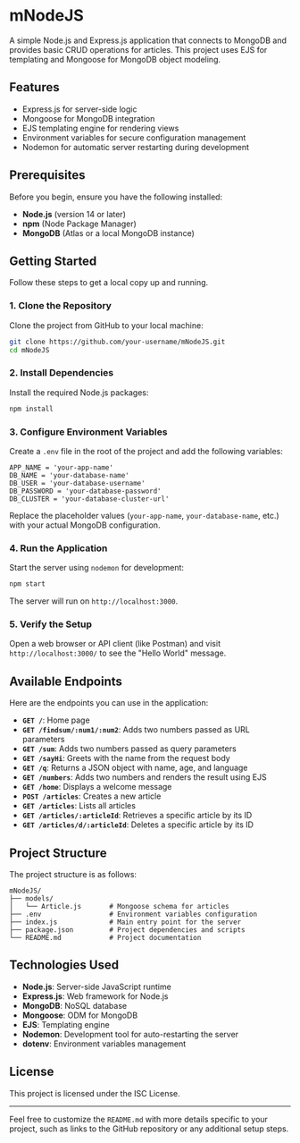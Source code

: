 # mNodeJS

A simple Node.js and Express.js application that connects to MongoDB and provides basic CRUD operations for articles. This project uses EJS for templating and Mongoose for MongoDB object modeling.

## Features

- Express.js for server-side logic
- Mongoose for MongoDB integration
- EJS templating engine for rendering views
- Environment variables for secure configuration management
- Nodemon for automatic server restarting during development

## Prerequisites

Before you begin, ensure you have the following installed:

- **Node.js** (version 14 or later)
- **npm** (Node Package Manager)
- **MongoDB** (Atlas or a local MongoDB instance)

## Getting Started

Follow these steps to get a local copy up and running.

### 1. Clone the Repository

Clone the project from GitHub to your local machine:

```bash
git clone https://github.com/your-username/mNodeJS.git
cd mNodeJS
```

### 2. Install Dependencies

Install the required Node.js packages:

```bash
npm install
```

### 3. Configure Environment Variables

Create a `.env` file in the root of the project and add the following variables:

```env
APP_NAME = 'your-app-name'
DB_NAME = 'your-database-name'
DB_USER = 'your-database-username'
DB_PASSWORD = 'your-database-password'
DB_CLUSTER = 'your-database-cluster-url'
```

Replace the placeholder values (`your-app-name`, `your-database-name`, etc.) with your actual MongoDB configuration.

### 4. Run the Application

Start the server using `nodemon` for development:

```bash
npm start
```

The server will run on `http://localhost:3000`.

### 5. Verify the Setup

Open a web browser or API client (like Postman) and visit `http://localhost:3000/` to see the "Hello World" message.

## Available Endpoints

Here are the endpoints you can use in the application:

- **`GET /`**: Home page
- **`GET /findsum/:num1/:num2`**: Adds two numbers passed as URL parameters
- **`GET /sum`**: Adds two numbers passed as query parameters
- **`GET /sayHi`**: Greets with the name from the request body
- **`GET /q`**: Returns a JSON object with name, age, and language
- **`GET /numbers`**: Adds two numbers and renders the result using EJS
- **`GET /home`**: Displays a welcome message
- **`POST /articles`**: Creates a new article
- **`GET /articles`**: Lists all articles
- **`GET /articles/:articleId`**: Retrieves a specific article by its ID
- **`GET /articles/d/:articleId`**: Deletes a specific article by its ID

## Project Structure

The project structure is as follows:

```
mNodeJS/
├── models/
│   └── Article.js       # Mongoose schema for articles
├── .env                 # Environment variables configuration
├── index.js             # Main entry point for the server
├── package.json         # Project dependencies and scripts
└── README.md            # Project documentation
```

## Technologies Used

- **Node.js**: Server-side JavaScript runtime
- **Express.js**: Web framework for Node.js
- **MongoDB**: NoSQL database
- **Mongoose**: ODM for MongoDB
- **EJS**: Templating engine
- **Nodemon**: Development tool for auto-restarting the server
- **dotenv**: Environment variables management

## License

This project is licensed under the ISC License.

---

Feel free to customize the `README.md` with more details specific to your project, such as links to the GitHub repository or any additional setup steps.
